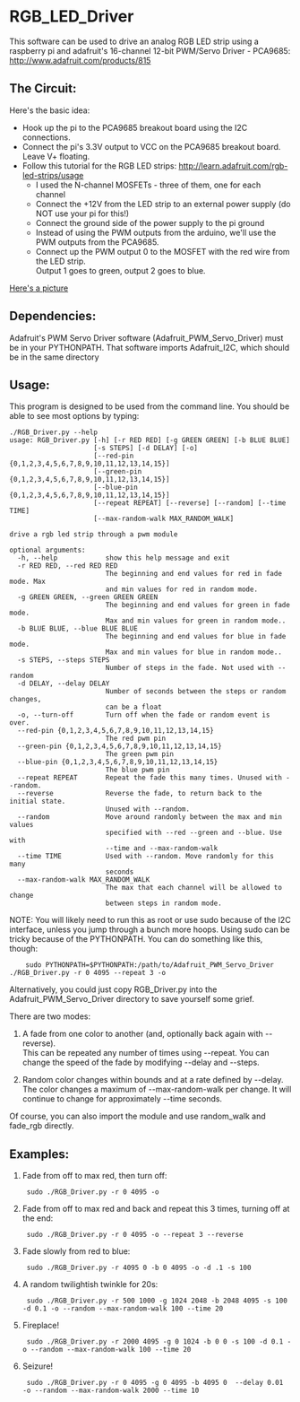 RGB_LED_Driver
==============

This software can be used to drive an analog RGB LED strip using a raspberry pi 
and adafruit's 16-channel 12-bit PWM/Servo Driver - PCA9685:
http://www.adafruit.com/products/815


The Circuit:
------------
Here's the basic idea:

  - Hook up the pi to the PCA9685 breakout board using the I2C connections.  
  - Connect the pi's 3.3V output to VCC on the PCA9685 breakout board.  Leave V+ floating.
  - Follow this tutorial for the RGB LED strips: http://learn.adafruit.com/rgb-led-strips/usage
      - I used the N-channel MOSFETs - three of them, one for each channel
      - Connect the +12V from the LED strip to an external power supply (do NOT use your pi for this!)
      - Connect the ground side of the power supply to the pi ground
      - Instead of using the PWM outputs from the arduino, we'll use the PWM outputs from the PCA9685.
      - Connect up the PWM output 0 to the MOSFET with the red wire from the LED strip.  
           Output 1 goes to green, output 2 goes to blue.

[Here's a picture](http://github.com/smithje/RGB_LED_Driver/blob/master/LED_Strip_bb.png)


Dependencies:
-------------

Adafruit's PWM Servo Driver software (Adafruit_PWM_Servo_Driver) must be in your PYTHONPATH.  That software imports Adafruit_I2C, which should be in the same directory

Usage:
------

This program is designed to be used from the command line.  You should be able to see most options by typing:

```
./RGB_Driver.py --help
usage: RGB_Driver.py [-h] [-r RED RED] [-g GREEN GREEN] [-b BLUE BLUE]
                     [-s STEPS] [-d DELAY] [-o]
                     [--red-pin {0,1,2,3,4,5,6,7,8,9,10,11,12,13,14,15}]
                     [--green-pin {0,1,2,3,4,5,6,7,8,9,10,11,12,13,14,15}]
                     [--blue-pin {0,1,2,3,4,5,6,7,8,9,10,11,12,13,14,15}]
                     [--repeat REPEAT] [--reverse] [--random] [--time TIME]
                     [--max-random-walk MAX_RANDOM_WALK]

drive a rgb led strip through a pwm module

optional arguments:
  -h, --help            show this help message and exit
  -r RED RED, --red RED RED
                        The beginning and end values for red in fade mode. Max
                        and min values for red in random mode.
  -g GREEN GREEN, --green GREEN GREEN
                        The beginning and end values for green in fade mode.
                        Max and min values for green in random mode..
  -b BLUE BLUE, --blue BLUE BLUE
                        The beginning and end values for blue in fade mode.
                        Max and min values for blue in random mode..
  -s STEPS, --steps STEPS
                        Number of steps in the fade. Not used with --random
  -d DELAY, --delay DELAY
                        Number of seconds between the steps or random changes,
                        can be a float
  -o, --turn-off        Turn off when the fade or random event is over.
  --red-pin {0,1,2,3,4,5,6,7,8,9,10,11,12,13,14,15}
                        The red pwm pin
  --green-pin {0,1,2,3,4,5,6,7,8,9,10,11,12,13,14,15}
                        The green pwm pin
  --blue-pin {0,1,2,3,4,5,6,7,8,9,10,11,12,13,14,15}
                        The blue pwm pin
  --repeat REPEAT       Repeat the fade this many times. Unused with --random.
  --reverse             Reverse the fade, to return back to the initial state.
                        Unused with --random.
  --random              Move around randomly between the max and min values
                        specified with --red --green and --blue. Use with
                        --time and --max-random-walk
  --time TIME           Used with --random. Move randomly for this many
                        seconds
  --max-random-walk MAX_RANDOM_WALK
                        The max that each channel will be allowed to change
                        between steps in random mode.
```
                        

NOTE: You will likely need to run this as root or use sudo because of the I2C interface, unless you jump through a bunch more hoops.  Using sudo can be tricky
because of the PYTHONPATH.  You can do something like this, though:

        sudo PYTHONPATH=$PYTHONPATH:/path/to/Adafruit_PWM_Servo_Driver ./RGB_Driver.py -r 0 4095 --repeat 3 -o
        
Alternatively, you could just copy RGB_Driver.py into the Adafruit_PWM_Servo_Driver directory to save yourself some grief.        


There are two modes: 

1. A fade from one color to another (and, optionally back again with --reverse).  
This can be repeated any number of times using --repeat.  You can change the speed of the fade
by modifying --delay and --steps.

2. Random color changes within bounds and at a rate defined by --delay.  The color changes a maximum of 
--max-random-walk per change.  It will continue to change for approximately --time seconds.

Of course, you can also import the module and use random_walk and fade_rgb directly.



Examples:
---------
1. Fade from off to max red, then turn off:

        sudo ./RGB_Driver.py -r 0 4095 -o


2. Fade from off to max red and back and repeat this 3 times, turning off at the end:

        sudo ./RGB_Driver.py -r 0 4095 -o --repeat 3 --reverse

3. Fade slowly from red to blue:

        sudo ./RGB_Driver.py -r 4095 0 -b 0 4095 -o -d .1 -s 100

4. A random twilightish twinkle for 20s:

        sudo ./RGB_Driver.py -r 500 1000 -g 1024 2048 -b 2048 4095 -s 100 -d 0.1 -o --random --max-random-walk 100 --time 20

5. Fireplace!

        sudo ./RGB_Driver.py -r 2000 4095 -g 0 1024 -b 0 0 -s 100 -d 0.1 -o --random --max-random-walk 100 --time 20

6. Seizure!

        sudo ./RGB_Driver.py -r 0 4095 -g 0 4095 -b 4095 0  --delay 0.01  -o --random --max-random-walk 2000 --time 10
